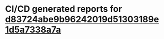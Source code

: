 # CI/CD generated reports for [d83724abe9b96242019d51303189e1d5a7338a7a](https://github.com/hydephp/develop/commit/d83724abe9b96242019d51303189e1d5a7338a7a)
